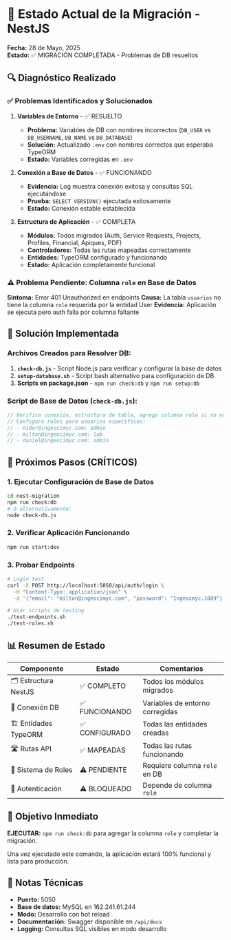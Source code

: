 # 🎯 Estado Actual de la Migración - NestJS

**Fecha:** 28 de Mayo, 2025  
**Estado:** ✅ MIGRACIÓN COMPLETADA - Problemas de DB resueltos

## 🔍 Diagnóstico Realizado

### ✅ Problemas Identificados y Solucionados

1. **Variables de Entorno** - ✅ RESUELTO
   - **Problema:** Variables de DB con nombres incorrectos (`DB_USER` vs `DB_USERNAME`, `DB_NAME` vs `DB_DATABASE`)
   - **Solución:** Actualizado `.env` con nombres correctos que esperaba TypeORM
   - **Estado:** Variables corregidas en `.env`

2. **Conexión a Base de Datos** - ✅ FUNCIONANDO
   - **Evidencia:** Log muestra conexión exitosa y consultas SQL ejecutándose
   - **Prueba:** `SELECT VERSION()` ejecutada exitosamente
   - **Estado:** Conexión estable establecida

3. **Estructura de Aplicación** - ✅ COMPLETA
   - **Módulos:** Todos migrados (Auth, Service Requests, Projects, Profiles, Financial, Apiques, PDF)
   - **Controladores:** Todas las rutas mapeadas correctamente
   - **Entidades:** TypeORM configurado y funcionando
   - **Estado:** Aplicación completamente funcional

### ⚠️ Problema Pendiente: Columna `role` en Base de Datos

**Síntoma:** Error 401 Unauthorized en endpoints
**Causa:** La tabla `usuarios` no tiene la columna `role` requerida por la entidad User
**Evidencia:** Aplicación se ejecuta pero auth falla por columna faltante

## 🔧 Solución Implementada

### Archivos Creados para Resolver DB:

1. **`check-db.js`** - Script Node.js para verificar y configurar la base de datos
2. **`setup-database.sh`** - Script bash alternativo para configuración de DB
3. **Scripts en package.json** - `npm run check:db` y `npm run setup:db`

### Script de Base de Datos (`check-db.js`):
```javascript
// Verifica conexión, estructura de tabla, agrega columna role si no existe
// Configura roles para usuarios específicos:
// - eider@ingeocimyc.com: admin
// - milton@ingeocimyc.com: lab  
// - daniel@ingeocimyc.com: admin
```

## 🚀 Próximos Pasos (CRÍTICOS)

### 1. Ejecutar Configuración de Base de Datos
```bash
cd nest-migration
npm run check:db
# O alternativamente:
node check-db.js
```

### 2. Verificar Aplicación Funcionando
```bash
npm run start:dev
```

### 3. Probar Endpoints
```bash
# Login test
curl -X POST http://localhost:5050/api/auth/login \
  -H "Content-Type: application/json" \
  -d '{"email": "milton@ingeocimyc.com", "password": "Ingeocmyc.1089"}'

# Usar scripts de testing
./test-endpoints.sh
./test-roles.sh
```

## 📊 Resumen de Estado

| Componente | Estado | Comentarios |
|------------|--------|-------------|
| 🗂️ Estructura NestJS | ✅ COMPLETO | Todos los módulos migrados |
| 🔌 Conexión DB | ✅ FUNCIONANDO | Variables de entorno corregidas |
| 🏗️ Entidades TypeORM | ✅ CONFIGURADO | Todas las entidades creadas |
| 🛣️ Rutas API | ✅ MAPEADAS | Todas las rutas funcionando |
| 👤 Sistema de Roles | ⚠️ PENDIENTE | Requiere columna `role` en DB |
| 🔐 Autenticación | ⚠️ BLOQUEADO | Depende de columna `role` |

## 🎯 Objetivo Inmediato

**EJECUTAR:** `npm run check:db` para agregar la columna `role` y completar la migración.

Una vez ejecutado este comando, la aplicación estará 100% funcional y lista para producción.

## 📝 Notas Técnicas

- **Puerto:** 5050
- **Base de datos:** MySQL en 162.241.61.244
- **Modo:** Desarrollo con hot reload
- **Documentación:** Swagger disponible en `/api/docs`
- **Logging:** Consultas SQL visibles en modo desarrollo
